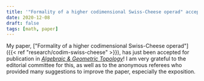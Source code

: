 ```yaml
---
title: '"Formality of a higher codimensional Swiss-Cheese operad" accepted in *Algebraic & Geometric Topology*'
date: 2020-12-08
draft: false
tags: [math, paper]
---
```


My paper, ["Formality of a higher codimensional Swiss-Cheese operad"]({{< ref "research/codim-swiss-cheese" >}}), has just been accepted for publication in [_Algebraic & Geometric Topology_](https://msp.org/agt/)!
I am very grateful to the editorial committee for this, as well as to the anonymous referees who provided many suggestions to improve the paper, especially the exposition.
